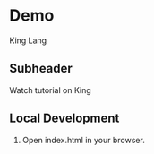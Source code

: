 # Demo 

King Lang

## Subheader

Watch tutorial on King 

## Local Development 

1. Open index.html in your browser. 